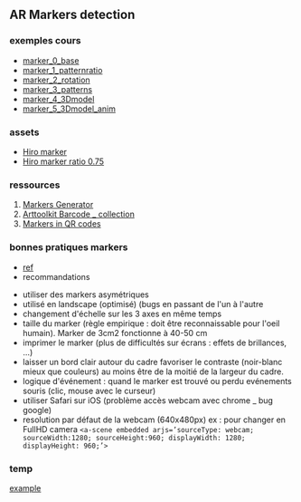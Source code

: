 ## AR Markers detection

### exemples cours
* [marker_0_base](./marker_0_base.html)
* [marker_1_patternratio](./marker_1_patternratio.html)
* [marker_2_rotation](./marker_2_rotation.html)
* [marker_3_patterns](./marker_3_patterns.html)
* [marker_4_3Dmodel](./marker_4_3Dmodel.html)
* [marker_5_3Dmodel_anim](./marker_5_3Dmodel_anim.html)

### assets
* [Hiro marker](./assets/images/hiro.png)
* [Hiro marker ratio 0.75](./assets/images/hiro_0.75.png)

### ressources
1. [Markers Generator](https://jeromeetienne.github.io/AR.js/three.js/examples/marker-training/examples/generator.html)
2. [Arttoolkit Barcode _ collection](https://github.com/AR-js-org/artoolkit-barcode-markers-collection)
3. [Markers in QR codes](https://medium.com/chialab-open-source/how-to-deliver-ar-on-the-web-only-with-a-qr-code-e24b7b61f8cb)

### bonnes pratiques markers
* [ref](https://medium.com/chialab-open-source/10-tips-to-enhance-your-ar-js-app-8b44c6faffca)
* recommandations
- utiliser des markers asymétriques
- utilisé en landscape (optimisé) (bugs en passant de l'un à l'autre
- changement d'échelle sur les 3 axes en même temps
- taille du marker (règle empirique : doit être reconnaissable pour l'oeil humain). Marker de 3cm2 fonctionne à 40-50 cm
- imprimer le marker (plus de difficultés sur écrans : effets de brillances, …)
- laisser un bord clair autour du cadre
favoriser le contraste (noir-blanc mieux que couleurs)
au moins être de la moitié de la largeur du cadre.
- logique d'événement :
quand le marker est trouvé ou perdu
evénements souris (clic, mouse avec le curseur)
- utiliser Safari sur iOS (problème accès webcam avec chrome _ bug google)
- resolution par défaut de la webcam (640x480px)
ex : pour changer en FullHD camera
`<a-scene embedded arjs=’sourceType: webcam; sourceWidth:1280; sourceHeight:960; displayWidth: 1280; displayHeight: 960;’>`

### temp
[example](https://github.com/AR-js-org/AR.js/tree/master/aframe/examples/marker-based)

